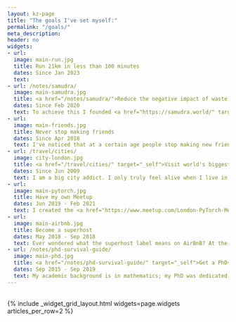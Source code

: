 ```yaml
---
layout: kz-page
title: "The goals I've set myself:"
permalink: "/goals/"
meta_description:
header: no
widgets:
- url:
  image: main-run.jpg
  title: Run 21km in less than 100 minutes
  dates: Since Jan 2023
  text: 
- url: /notes/samudra/
  image: main-samudra.jpg
  title: <a href="/notes/samudra/">Reduce the negative impact of waste on climate, environment and health</a>
  dates: Since Feb 2020
  text: To achieve this I founded <a href="https://samudra.world/" target="_blank">Samudra.world</a>. At Samudra we are experimenting with approaches and organisational structures that have not been tried before. Our strategy includes identifying success-relevant stakeholders and working with them to facilitate internal changes and enable powerful coordination between them.
- url:
  image: main-friends.jpg
  title: Never stop making friends
  dates: Since Apr 2018
  text: I've noticed that at a certain age people stop making new friends. I realised that some day I might lose my ability to strike up a conversation with a stranger and grow it into a friendship. To avoid that, I decided to meet at least a couple of new people every week. <a href="https://lunchclub.com/" target="_blank">Lunchclub</a> has been a huge help. Apart from making new friends, this has changed my perspective on the world.
- url: /travel/cities/
  image: city-london.jpg
  title: <a href="/travel/cities/" target="_self">Visit world's biggest cities</a>
  dates: Since Jun 2009
  text: I am a big city addict. I only truly feel alive when I live in a big city. Exploring Tokyo was a breathtaking passionate affair with this city like no other. I fell in love with Mexico City during my two weeks there. Spending time in bustling cities in India makes me happy. London is the true love of my life. My goal is to visit all cities with over 5 million people.
- url:
  image: main-pytorch.jpg
  title: Have my own Meetup
  dates: Jun 2019 - Feb 2021
  text: I created the <a href="https://www.meetup.com/London-PyTorch-Meetup/" target="_blank">London PyTorch Meetup</a> together with <a href="https://www.mindstream-ai.com" target="_blank">Paul Dowling</a>. Our aim was to provide a platform where London-based machine learning professionals can share their experiences, make new friends, find advice and initiate collaborations. After 15 events both in person and online the group grew to more than 1000 members.
- url:
  image: main-airbnb.jpg
  title: Become a superhost
  dates: May 2018 - Sep 2018
  text: Ever wondered what the superhost label means on AirBnB? At the moment in my life when I was living alone and had flexible work hours, I decided to find out! It was a fun journey of meeting people from different walks of life, chatting late into the night over a bottle of wine, surprising my guests with a smell of pancakes in the morning. I got the superhost label!
- url: /notes/phd-survival-guide/
  image: main-phd.jpg
  title: <a href="/notes/phd-survival-guide/" target="_self">Get a PhD</a>
  dates: Sep 2015 - Sep 2019
  text: My academic background is in mathematics; my PhD was dedicated to developing mathematical algorithms and statistical models to facilitate discoveries in genomics. Based on my experience, <a href="/notes/phd-survival-guide/" target="_self">here</a> is my advice on how to select the right PhD, make the most of it, pass your viva and finally make the most of your new title.
---
```


<br/>
{% include _widget_grid_layout.html widgets=page.widgets articles_per_row=2 %}
